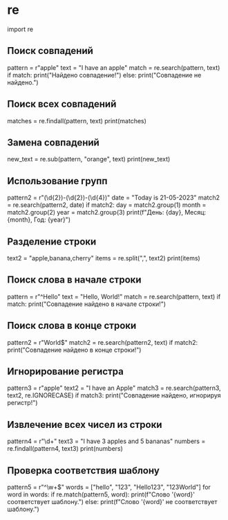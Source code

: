 # re
import re

## Поиск совпадений
pattern = r"apple"
text = "I have an apple"
match = re.search(pattern, text)
if match:
    print("Найдено совпадение!")
else:
    print("Совпадение не найдено.")

## Поиск всех совпадений
matches = re.findall(pattern, text)
print(matches)

## Замена совпадений
new_text = re.sub(pattern, "orange", text)
print(new_text)

## Использование групп
pattern2 = r"(\d{2})-(\d{2})-(\d{4})"
date = "Today is 21-05-2023"
match2 = re.search(pattern2, date)
if match2:
    day = match2.group(1)
    month = match2.group(2)
    year = match2.group(3)
    print(f"День: {day}, Месяц: {month}, Год: {year}")

## Разделение строки
text2 = "apple,banana,cherry"
items = re.split(",", text2)
print(items)

## Поиск слова в начале строки
pattern = r"^Hello"
text = "Hello, World!"
match = re.search(pattern, text)
if match:
    print("Совпадение найдено в начале строки!")

## Поиск слова в конце строки
pattern2 = r"World$"
match2 = re.search(pattern2, text)
if match2:
    print("Совпадение найдено в конце строки!")

## Игнорирование регистра
pattern3 = r"apple"
text2 = "I have an Apple"
match3 = re.search(pattern3, text2, re.IGNORECASE)
if match3:
    print("Совпадение найдено, игнорируя регистр!")

## Извлечение всех чисел из строки
pattern4 = r"\d+"
text3 = "I have 3 apples and 5 bananas"
numbers = re.findall(pattern4, text3)
print(numbers)

## Проверка соответствия шаблону
pattern5 = r"^\w+$"
words = ["hello", "123", "Hello123", "123World"]
for word in words:
    if re.match(pattern5, word):
        print(f"Слово '{word}' соответствует шаблону.")
    else:
        print(f"Слово '{word}' не соответствует шаблону.")
